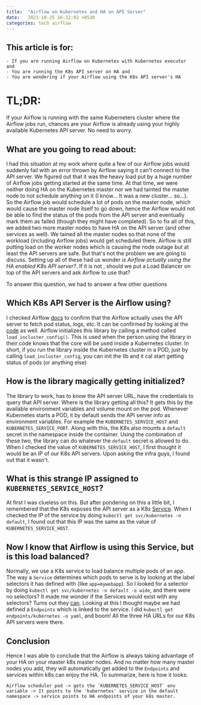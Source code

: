 ```yaml
---
title:  "Airflow on Kubernetes and HA on API Server"
date:   2021-10-25 16:32:02 +0530
categories: tech airflow
---
```



## This article is for:
    - If you are running Airflow on Kubernetes with Kubernetes executor and
    - You are running the K8s API server on HA and
    - You are wondering if your Airflow using the K8s API server's HA


# TL;DR:

If your Airflow is running with the same Kuberneters cluster where the Airflow jobs run, chances are your Airflow is already using your highly available Kubernetes API server. No need to worry.

## What are you going to read about:
I had this situation at my work where quite a few of our Airflow jobs would suddenly fail with an error thrown by Airflow saying it can't connect to the API server. We figured out that it was the heavy load put by a huge number of Airflow jobs getting started at the same time. At that time, we were neither doing HA on the Kubernetes master nor we had tainted the master node to not schedule anything on it (I know... It was a new cluster... so...). So the Airflow job would schedule a lot of pods on the master node, which would cause the master node itself to go down, hence the Airflow would not be able to find the status of the pods from the API server and eventually mark them as failed (though they might have completed).
So to fix all of this, we added two more master nodes to have HA on the API server (and other services as well). We tained all the master nodes so that none of the workload (including Airflow jobs) would get scheduled there. Airflow is still putting load on the worker nodes which is causing the node outage but at least the API servers are safe. But that's not the problem we are going to discuss.
Setting up all of these had us wonder _is Airflow actually using the HA enabled K8s API server?_. If it is not , should we put a Load Balancer on top of the API servers and ask Airflow to use that?

To answer this question, we had to answer a few other questions

## Which K8s API Server is the Airflow using?
I checked Airflow [docs](https://airflow.apache.org/docs/apache-airflow/2.1.1/executor/kubernetes.html#kubernetesexecutor-architecture) to confirm that the Airflow actually uses the API server to fetch pod status, logs, etc. It can be confirmed by looking at the [code](https://github.com/apache/airflow/blob/a71f9d6f25e3255ac33755da2590c398062db9d1/airflow/providers/cncf/kubernetes/utils/pod_launcher.py#L114) as well. Airflow initializes this library by calling a method called `load_incluster_config()`. This is used when the person using the library in their code knows that the core will be used inside a Kubernetes cluster. In short, if you run the library inside the Kubernetes cluster in a POD, just by calling `load_incluster_config`, you can init the lib and it cal start getting status of pods (or anything else)

## How is the library magically getting initialized?
The library to work, has to know the API server URL, have the credentials to query that API server. Where is the library getting all this?
It gets this by the available environment variables and volume mount on the pod. Whenever Kubernetes starts a POD, it by default sends the API server info as environment variables. For example the `KUBERNETES_SERVICE_HOST` and `KUBERNETES_SERVICE_PORT`. Along with this, the K8s also mounts a `default` secret in the namespace inside the container. Using the combination of these two, the library can do whatever the `default` secret is allowed to do.
When I checked the value of `KUBERNETES_SERVICE_HOST`, I first thought it would be an IP of our K8s API servers. Upon asking the infra guys, I found out that it wasn't.

## What is this strange IP assigned to `KUBERNETES_SERVICE_HOST`?
At first I was clueless on this. But after pondering on this a little bit, I remembered that the K8s exposes the API server as a K8s [Service](https://kubernetes.io/docs/concepts/services-networking/service/). When I checked the IP of the service by doing `kubectl get svc/kubernetes -n default`, I found out that this IP was the same as the value of `KUBERNETES_SERVICE_HOST`.


## Now I know that Airflow is using this Service, but is this load balanced?
Normally, we use a K8s service to load balance multiple pods of an app. The way a `Service` determines which pods to serve is by looking at the label selectors it has defined with (like `app=mywebapp`). So I looked for a selector by doing `kubectl get svc/kubernetes -n default -o wide`, and there were no selectors? It made me wonder if the Services would exist with any selectors? Turns out they [can](https://kubernetes.io/docs/concepts/services-networking/service/#services-without-selectors). Looking at this I thought maybe we had defined a `Endpoints` which is linked to the service. I did `kubectl get endpoints/kubernetes -o yaml`, and boom! All the three HA URLs for our K8s API servers were there.

## Conclusion
Hence I was able to conclude that the Airflow is always taking advantage of your HA on your master k8s master nodes. And no matter how many master nodes you add, they will automatically get added to the `Endpoints` and services within k8s can enjoy the HA. To summarize, here is how it looks:
```
Airflow scheduler pod -> gets the `KUBERNETES_SERVICE_HOST` env variable -> It points to the 'kubernetes' service in the default namespace -> service points to HA endpoints of your k8s master.
```

